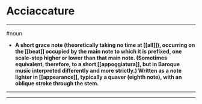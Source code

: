 # Acciaccature
---
#noun
- **A short grace note (theoretically taking no time at [[all]]), occurring on the [[beat]] occupied by the main note to which it is prefixed, one scale-step higher or lower than that main note. (Sometimes equivalent, therefore, to a short [[appoggiatura]], but in Baroque music interpreted differently and more strictly.) Written as a note lighter in [[appearance]], typically a quaver (eighth note), with an oblique stroke through the stem.**
---
---
